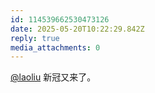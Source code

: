 ```yaml
---
id: 114539662530473126
date: 2025-05-20T10:22:29.842Z
reply: true
media_attachments: 0
---
```


[@laoliu](https://l22.org/@laoliu) 新冠又来了。

